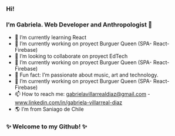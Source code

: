 

### Hi! 
### I’m Gabriela. Web Developer and Anthropologist :purple_heart:


 - 🌱 I’m currently learning React
 - 🔭 I’m currently working on proyect Burguer Queen (SPA- React-Firebase)
 - 👯 I’m looking to collaborate on proyect EdTech
 - 🔭 I’m currently working on proyect Burguer Queen (SPA- React-Firebase)
 - :musical_note: Fun fact: I’m passionate about music, art and technology.
 - 🔭 I’m currently working on proyect Burguer Queen (SPA- React-Firebase)
 - 📫 How to reach me: gabrielavillarrealdiaz@gmail.com - www.linkedin.com/in/gabriela-villarreal-diaz
 - :earth_americas: I’m from Saniago de Chile

### :sparkles: Welcome to my Github! :sparkles:


<!--
**gabrielavillarrealdiaz/gabrielavillarrealdiaz** is a ✨ _special_ ✨ repository because its `README.md` (this file) appears on your GitHub profile.

Here are some ideas to get you started:

- 🔭 I’m currently working on ...
- 🌱 I’m currently learning ...
- 👯 I’m looking to collaborate on proyect EdTech
- 🤔 I’m looking for help with ...
- 💬 Ask me about ...
- 📫 How to reach me: ...
- 😄 Pronouns: ...
- ⚡ Fun fact: I’m passionate about music, art and technology.
-->
